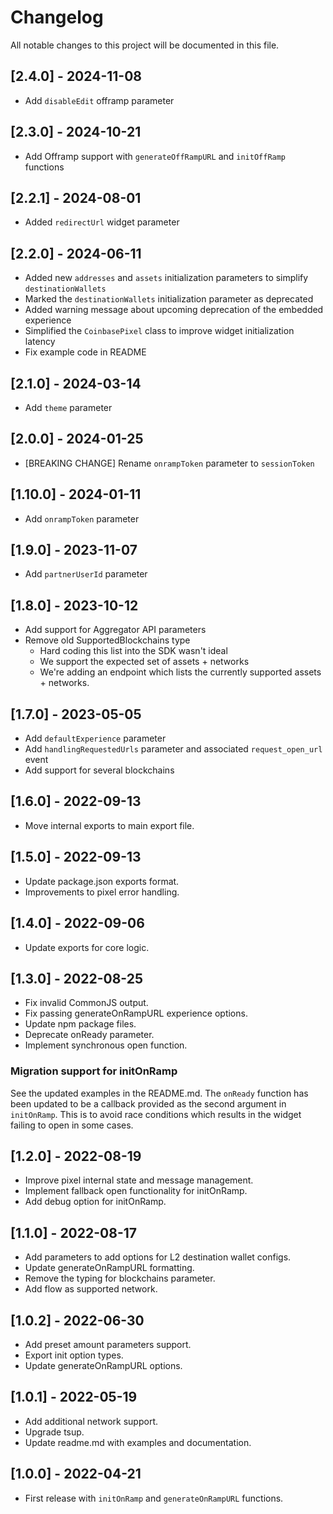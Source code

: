 # Changelog

All notable changes to this project will be documented in this file.

## [2.4.0] - 2024-11-08
- Add `disableEdit` offramp parameter

## [2.3.0] - 2024-10-21
- Add Offramp support with `generateOffRampURL` and `initOffRamp` functions

## [2.2.1] - 2024-08-01
- Added `redirectUrl` widget parameter

## [2.2.0] - 2024-06-11
- Added new `addresses` and `assets` initialization parameters to simplify `destinationWallets`
- Marked the `destinationWallets` initialization parameter as deprecated
- Added warning message about upcoming deprecation of the embedded experience
- Simplified the `CoinbasePixel` class to improve widget initialization latency
- Fix example code in README

## [2.1.0] - 2024-03-14
- Add `theme` parameter

## [2.0.0] - 2024-01-25
- [BREAKING CHANGE] Rename `onrampToken` parameter to `sessionToken`

## [1.10.0] - 2024-01-11
- Add `onrampToken` parameter

## [1.9.0] - 2023-11-07
- Add `partnerUserId` parameter

## [1.8.0] - 2023-10-12
- Add support for Aggregator API parameters
- Remove old SupportedBlockchains type
  - Hard coding this list into the SDK wasn't ideal
  - We support the expected set of assets + networks
  - We're adding an endpoint which lists the currently supported assets + networks.

## [1.7.0] - 2023-05-05
- Add `defaultExperience` parameter
- Add `handlingRequestedUrls` parameter and associated `request_open_url` event
- Add support for several blockchains

## [1.6.0] - 2022-09-13
- Move internal exports to main export file.

## [1.5.0] - 2022-09-13
- Update package.json exports format.
- Improvements to pixel error handling.

## [1.4.0] - 2022-09-06
- Update exports for core logic.

## [1.3.0] - 2022-08-25
- Fix invalid CommonJS output.
- Fix passing generateOnRampURL experience options.
- Update npm package files.
- Deprecate onReady parameter.
- Implement synchronous open function.

### Migration support for initOnRamp

See the updated examples in the README.md. The `onReady` function has been updated to be a callback provided as the second argument in `initOnRamp`. This is to avoid race conditions which results in the widget failing to open in some cases.


## [1.2.0] - 2022-08-19
- Improve pixel internal state and message management.
- Implement fallback open functionality for initOnRamp.
- Add debug option for initOnRamp.

## [1.1.0] - 2022-08-17

- Add parameters to add options for L2 destination wallet configs.
- Update generateOnRampURL formatting.
- Remove the typing for blockchains parameter.
- Add flow as supported network.


## [1.0.2] - 2022-06-30

- Add preset amount parameters support.
- Export init option types.
- Update generateOnRampURL options.

## [1.0.1] - 2022-05-19

- Add additional network support.
- Upgrade tsup.
- Update readme.md with examples and documentation.

## [1.0.0] - 2022-04-21

- First release with `initOnRamp` and `generateOnRampURL` functions.
